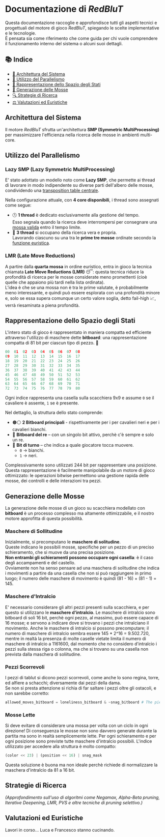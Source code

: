 # Documentazione di *RedBluT*

Questa documentazione raccoglie e approfondisce tutti gli aspetti tecnici e progettuali del motore di gioco *RedBluT*, spiegando le scelte implementative e le tecnologie.  
È pensata sia come riferimento che come guida per chi vuole comprendere il funzionamento interno del sistema o alcuni suoi dettagli.

## 📚 Indice

- [🧩 Architettura del Sistema](#architettura-del-sistema)
- [🧵 Utilizzo del Parallelismo](#utilizzo-del-parallelismo)
- [🧠 Rappresentazione dello Spazio degli Stati](#rappresentazione-dello-spazio-degli-stati)
- [🎯 Generazione delle Mosse](#generazione-delle-mosse)
- [🔍 Strategie di Ricerca](#strategie-di-ricerca)
- [⚖️ Valutazioni ed Euristiche](#valutazioni-ed-euristiche)


## Architettura del Sistema

Il motore *RedBluT* sfrutta un'architettura **SMP (Symmetric MultiProcessing)** per massimizzare l'efficienza nella ricerca delle mosse in ambienti multi-core.

## Utilizzo del Parallelismo

### Lazy SMP (Lazy Symmetric MultiProcessing)

E' stato adottato un modello noto come **Lazy SMP**, che permette ai thread di lavorare in modo indipendente su diverse parti dell'albero delle mosse, condividendo una [transposition table centrale](#trasnsposition-table).

Nella configurazione attuale, con **4 core disponibili**, i thread sono assegnati come segue:  
- 🕒 **1 thread** è dedicato esclusivamente alla gestione del tempo.  
    Esso segnala quando la ricerca deve interrompersi per consegnare una [mossa valida](#mossa-valida) entro il tempo limite.
- 🚀 **3 thread** si occupano della ricerca vera e propria.  
    Lavorando ciascuno su una tra le **prime tre mosse** ordinate secondo la [funzione euristica](#euristica).

### LMR (Late Move Reductions)

A partire dalla **quarta mossa** in ordine euristico, entra in gioco la tecnica chiamata **Late Move Reductions (LMR)** 😴: questa tecnica riduce la profondità di ricerca per le mosse considerate meno promettenti (cioè quelle che appaiono più tardi nella lista ordinata).  
L’idea è che se una mossa non è tra le prime valutate, è probabilmente meno interessante, e quindi può essere esplorata con una profondità minore e, solo se essa supera comunque un certo valore soglia, detto fail-high 📈, verrà riesaminata a piena profondità.

## Rappresentazione dello Spazio degli Stati

L'intero stato di gioco è rappresentato in maniera compatta ed efficiente attraverso l'utilizzo di maschere dette **bitboard**: una rappresentazione compatta di 81 bit per ciascun tipo di pezzo. 🧠

```python
00  01  02  03  04  05  06  07  08
09  10  11  12  13  14  15  16  17
18  19  20  21  22  23  24  25  26
27  28  29  30  31  32  33  34  35
36  37  38  39  40  41  42  43  44
45  46  47  48  49  50  51  52  53
54  55  56  57  58  59  60  61  62
63  64  65  66  67  68  69  70  71
72  73  74  75  76  77  78  79  80
```

Ogni indice rappresenta una casella sulla scacchiera 9x9 e assume `0` se il cavaliere è assente, `1` se è presente.

Nel dettaglio, la struttura dello stato comprende:
- 🟤⚪ **2 Bitboard principali** - rispettivamente per i per cavalieri neri e per i cavalieri bianchi.
- 👑 **Bitboard del re** – con un singolo bit attivo, perchè c'è sempre e solo un re.
- 🔄 **Bit di turno** – che indica a quale giocatore tocca muovere.
    - `0` -> bianchi.
    - `1` -> neri.

Complessivamente sono utilizzati 244 bit per rappresentare una posizione. Questa rappresentazione è facilmente manipolabile da un motore di gioco ottimizzato: le operazioni bitwise permettono una gestione rapida delle mosse, dei controlli e delle interazioni tra pezzi.

## Generazione delle Mosse

La generazione delle mosse di un gioco su scacchiera modellato con **bitboard** è un processo complesso ma altamente ottimizzabile, e il nostro motore approfitta di questa possibilità.

### Maschere di Sollitudine

Inizialmente, si precomputano le **maschere di solitudine**.  
Queste indicano le possibili mosse, specifiche per un pezzo di un preciso schieramento, che si muove da una precisa posizione.  
**Non entrambi gli schieramenti possono occupare ogni casella**: è il caso degli accampamenti e del castello.  
Ovviamente non ha senso pensare ad una maschera di solitudine che indica i movimenti a partire da una casella che non si può raggiungere in primo luogo; il numero delle maschere di movimento è quindi (81 - 16) + (81 - 1) = 145.

### Maschere d'Intralcio

E' necessario considerare gli altri pezzi presenti sulla scacchiera, e per questo si utilizzano le **maschere d'intralcio**.
Le maschere di intralcio sono bitboard di soli 16 bit, perchè ogni pezzo, al massimo, può essere capace di 16 mosse; e servono a indicare dove si trovano i pezzi che intralciano il movimento.
Anche le maschere di intralcio si possono precomputare; il numero di maschere di intralcio sembra essere 145 * 2^16 = 9.502.720, mentre in realtà la presenza di molte caselle vietate limita il numero di maschere di intralcio a 1161600, dal momento che no considero d'intralcio i pezzi sulla stessa riga o colonna, ma che si trovano su una casella non prevista dalla maschera di soliitudine.

### Pezzi Scorrevoli

I pezzi di tablut si dicono pezzi scorrevoli, come anche lo sono regina, torre, ed alfiere a schacchi; diversamente dai pezzi della dama.  
Se non si presta attenzione si richia di far saltare i pezzi oltre gli ostacoli, e non sarebbe corretto:

```python
allowed_moves_bitboard = loneliness_bitboard & ~snag_bitboard # The pieces are not equipped with Red Bull
```

### Mosse Lette

Si deve evitare di considerare una mossa per volta con un ciclo in ogni direzione!
Di conseguenza le mosse non sono davvero generate durante la partita ma sono in realtà semplicemente lette.
Per ogni schieramento e per ogni posizione sono previste tutte maschere d'intralcio possibili.
L'indice utilizzato per accedere alla struttura è molto compatto:

```python
(color << 23) | (position << 16) | snag_mask
```

Questa soluzione è buona ma non ideale perchè richiede di normalizzare la maschera d'intralcio da 81 a 16 bit.

## Strategie di Ricerca

*(Approfondimento sull'uso di algoritmi come Negamax, Alpha-Beta pruning, Iterative Deepening, LMR, PVS e altre tecniche di pruning selettivo.)*

## Valutazioni ed Euristiche

Lavori in corso... Luca e Francesco stanno cucinando.
